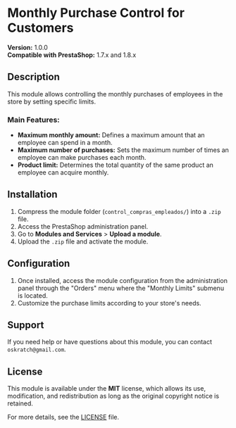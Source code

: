 # Monthly Purchase Control for Customers
**Version:** 1.0.0  
**Compatible with PrestaShop:** 1.7.x and 1.8.x  

## Description
This module allows controlling the monthly purchases of employees in the store by setting specific limits.  

### Main Features:
- **Maximum monthly amount:** Defines a maximum amount that an employee can spend in a month.
- **Maximum number of purchases:** Sets the maximum number of times an employee can make purchases each month.
- **Product limit:** Determines the total quantity of the same product an employee can acquire monthly.

## Installation
1. Compress the module folder (`control_compras_empleados/`) into a `.zip` file.
2. Access the PrestaShop administration panel.
3. Go to **Modules and Services** > **Upload a module**.
4. Upload the `.zip` file and activate the module.

## Configuration
1. Once installed, access the module configuration from the administration panel through the "Orders" menu where the "Monthly Limits" submenu is located.
2. Customize the purchase limits according to your store's needs.

## Support
If you need help or have questions about this module, you can contact `oskratch@gmail.com`.

## License
This module is available under the **MIT** license, which allows its use, modification, and redistribution as long as the original copyright notice is retained.

For more details, see the [LICENSE](LICENSE) file.